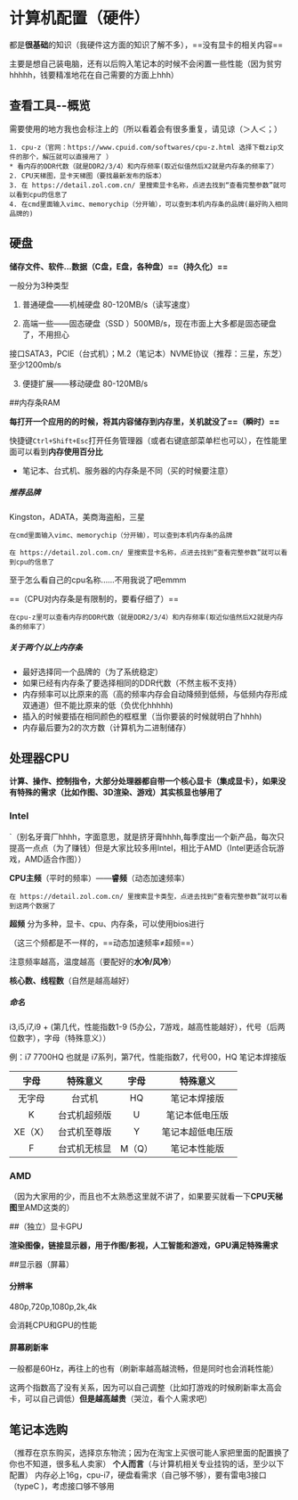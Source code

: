 # 计算机配置（硬件）

都是**很基础**的知识（我硬件这方面的知识了解不多），==没有显卡的相关内容==

主要是想自己装电脑，还有以后购入笔记本的时候不会闲置一些性能（因为贫穷hhhhh，钱要精准地花在自己需要的方面上hhh）

## 查看工具--概览
需要使用的地方我也会标注上的（所以看着会有很多重复，请见谅（＞人＜；）

```
1. cpu-z（官网：https://www.cpuid.com/softwares/cpu-z.html 选择下载zip文件的那个，解压就可以直接用了 ）
* 看内存的DDR代数（就是DDR2/3/4）和内存频率(取近似值然后X2就是内存条的频率了）
2. CPU天梯图，显卡天梯图（要找最新发布的版本）
3. 在 https://detail.zol.com.cn/ 里搜索显卡名称，点进去找到“查看完整参数”就可以看到cpu的信息了
4. 在cmd里面输入vimc、memorychip（分开输），可以查到本机内存条的品牌(最好购入相同品牌的)
```

## 硬盘

**储存文件、软件...数据（C盘，E盘，各种盘）==（持久化）==**

一般分为3种类型

1. 普通硬盘——机械硬盘 80-120MB/s（读写速度）

2. 高端一些——固态硬盘（SSD ）500MB/s，现在市面上大多都是固态硬盘了，不用担心

接口SATA3，PCIE（台式机）；M.2（笔记本）NVME协议（推荐：三星，东芝）至少1200mb/s

3. 便捷扩展——移动硬盘 80-120MB/s

##内存条RAM

**每打开一个应用的的时候，将其内容储存到内存里，关机就没了==（瞬时）==**

快捷键`Ctrl+Shift+Esc`打开任务管理器（或者右键底部菜单栏也可以），在性能里面可以看到**内存使用百分比**

- 笔记本、台式机、服务器的内存条是不同（买的时候要注意）

##### 推荐品牌
Kingston，ADATA，美商海盗船，三星

```
在cmd里面输入vimc、memorychip（分开输），可以查到本机内存条的品牌
```
```
在 https://detail.zol.com.cn/ 里搜索显卡名称，点进去找到“查看完整参数”就可以看到cpu的信息了
```
至于怎么看自己的cpu名称......不用我说了吧emmm

==（CPU对内存条是有限制的，要看仔细了）==

```
在cpu-z里可以查看内存的DDR代数（就是DDR2/3/4）和内存频率(取近似值然后X2就是内存条的频率了）
```

##### 关于两个/以上内存条

* 最好选择同一个品牌的（为了系统稳定）
* 如果已经有内存条了要选择相同的DDR代数（不然主板不支持）
* 内存频率可以比原来的高（高的频率内存会自动降频到低频，与低频内存形成双通道）但不能比原来的低（负优化hhhhh)
* 插入的时候要插在相同颜色的框框里（当你要装的时候就明白了hhhh)
* 内存最后要为2的次方数（计算机为二进制储存）

## 处理器CPU

**计算、操作、控制指令，大部分处理器都自带一个核心显卡（集成显卡），如果没有特殊的需求（比如作图、3D渲染、游戏）其实核显也够用了**

### Intel
`（别名牙膏厂hhhh，字面意思，就是挤牙膏hhhh,每季度出一个新产品，每次只提高一点点（为了赚钱）但是大家比较多用Intel，相比于AMD（Intel更适合玩游戏，AMD适合作图））

**CPU主频**（平时的频率）——**睿频**（动态加速频率）
```
在 https://detail.zol.com.cn/ 里搜索显卡类型，点进去找到“查看完整参数”就可以看到这两个数据了
```
**超频** 分为多种，显卡、cpu、内存条，可以使用bios进行

（这三个频都是不一样的，==动态加速频率≠超频==）

注意频率越高，温度越高（要配好的**水冷/风冷**）

**核心数、线程数**（自然是越高越好）

##### 命名
i3,i5,i7,i9 +  (第几代，性能指数1-9 (5办公，7游戏，越高性能越好），代号（后两位数字），字母（特殊意义））

例：i7 7700HQ 
也就是 i7系列，第7代，性能指数7，代号00，HQ 笔记本焊接版

|  字母   |   特殊意义   |  字母  |     特殊意义     |
| :-----: | :----------: | :----: | :--------------: |
| 无字母  |    台式机    |   HQ   |   笔记本焊接版   |
|    K    | 台式机超频版 |   U    |  笔记本低电压版  |
| XE（X） | 台式机至尊版 |   Y    | 笔记本超低电压版 |
|    F    | 台式机无核显 | M（Q） |   笔记本性能版   |

### AMD

（因为大家用的少，而且也不太熟悉这里就不讲了，如果要买就看一下**CPU天梯图**里AMD这类的）

##（独立）显卡GPU

**渲染图像，链接显示器，用于作图/影视，人工智能和游戏，GPU满足特殊需求**

##显示器（屏幕）

#### 分辨率
480p,720p,1080p,2k,4k

会消耗CPU和GPU的性能

#### 屏幕刷新率
一般都是60Hz，再往上的也有（刷新率越高越流畅，但是同时也会消耗性能）

这两个指数高了没有关系，因为可以自己调整（比如打游戏的时候刷新率太高会卡，可以自己调低）**但是越高越贵**（哭泣，看个人需求吧）
## 笔记本选购
（推荐在京东购买，选择京东物流；因为在淘宝上买很可能人家把里面的配置换了你也不知道，很多私人卖家）
**个人而言**（与计算机相关专业挂钩的话，至少以下配置）
内存必上16g，cpu-i7，硬盘看需求（自己够不够），要有雷电3接口（typeC )，考虑接口够不够用
